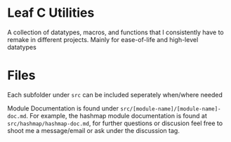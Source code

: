 # Leaf C Utilities
A collection of datatypes, macros, and functions that I consistently have to remake in different projects. Mainly for ease-of-life and high-level datatypes

# Files
Each subfolder under `src` can be included seperately when/where needed

Module Documentation is found under `src/[module-name]/[module-name]-doc.md`. For example, the hashmap module documentation is found at `src/hashmap/hashmap-doc.md`, for further questions or discusion feel free to shoot me a message/email or ask under the discussion tag.